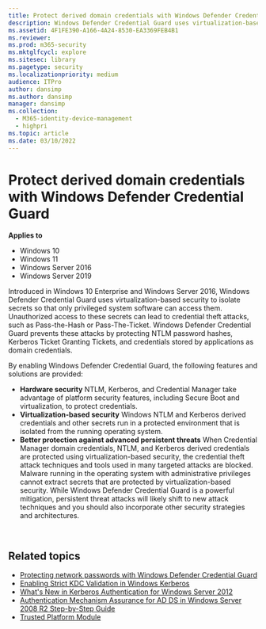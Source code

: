 ```yaml
---
title: Protect derived domain credentials with Windows Defender Credential Guard (Windows)
description: Windows Defender Credential Guard uses virtualization-based security to isolate secrets so that only privileged system software can access them.
ms.assetid: 4F1FE390-A166-4A24-8530-EA3369FEB4B1
ms.reviewer: 
ms.prod: m365-security
ms.mktglfcycl: explore
ms.sitesec: library
ms.pagetype: security
ms.localizationpriority: medium
audience: ITPro
author: dansimp
ms.author: dansimp
manager: dansimp
ms.collection:
  - M365-identity-device-management
  - highpri
ms.topic: article
ms.date: 03/10/2022
---
```


# Protect derived domain credentials with Windows Defender Credential Guard

**Applies to**
- Windows 10
- Windows 11
- Windows Server 2016
- Windows Server 2019

Introduced in Windows 10 Enterprise and Windows Server 2016, Windows Defender Credential Guard uses virtualization-based security to isolate secrets so that only privileged system software can access them. Unauthorized access to these secrets can lead to credential theft attacks, such as Pass-the-Hash or Pass-The-Ticket. Windows Defender Credential Guard prevents these attacks by protecting NTLM password hashes, Kerberos Ticket Granting Tickets, and credentials stored by applications as domain credentials.

By enabling Windows Defender Credential Guard, the following features and solutions are provided:

-   **Hardware security** NTLM, Kerberos, and Credential Manager take advantage of platform security features, including Secure Boot and virtualization, to protect credentials.
-   **Virtualization-based security** Windows NTLM and Kerberos derived credentials and other secrets run in a protected environment that is isolated from the running operating system.
-   **Better protection against advanced persistent threats** When Credential Manager domain credentials, NTLM, and Kerberos derived credentials are protected using virtualization-based security, the credential theft attack techniques and tools used in many targeted attacks are blocked. Malware running in the operating system with administrative privileges cannot extract secrets that are protected by virtualization-based security. While Windows Defender Credential Guard is a powerful mitigation, persistent threat attacks will likely shift to new attack techniques and you should also incorporate other security strategies and architectures.

 
## Related topics

- [Protecting network passwords with Windows Defender Credential Guard](https://www.microsoft.com/itshowcase/Article/Content/831/Protecting-network-passwords-with-Windows-10-Credential-Guard)
- [Enabling Strict KDC Validation in Windows Kerberos](https://www.microsoft.com/download/details.aspx?id=6382)
- [What's New in Kerberos Authentication for Windows Server 2012](/previous-versions/windows/it-pro/windows-server-2012-R2-and-2012/hh831747(v=ws.11))
- [Authentication Mechanism Assurance for AD DS in Windows Server 2008 R2 Step-by-Step Guide](/previous-versions/windows/it-pro/windows-server-2008-R2-and-2008/dd378897(v=ws.10))
- [Trusted Platform Module](/windows/device-security/tpm/trusted-platform-module-overview)
